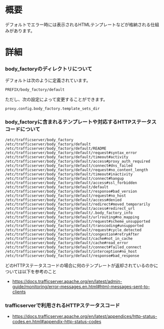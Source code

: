 # 概要
デフォルトでエラー時には表示されるHTMLテンプレートなどが格納される仕組みがあります。

# 詳細

### body_factoryのディレクトリについて
デフォルトは次のように定義されています。
```
PREFIX/body_factory/default
```

ただし、次の設定によって変更することができます。
```
proxy.config.body_factory.template_sets_dir
```

### body_factoryに含まれるテンプレートや対応するHTTPステータスコードについて
```
/etc/trafficserver/body_factory
/etc/trafficserver/body_factory/default
/etc/trafficserver/body_factory/default/README
/etc/trafficserver/body_factory/default/request#syntax_error
/etc/trafficserver/body_factory/default/timeout#activity
/etc/trafficserver/body_factory/default/access#proxy_auth_required
/etc/trafficserver/body_factory/default/connect#dns_failed
/etc/trafficserver/body_factory/default/request#no_content_length
/etc/trafficserver/body_factory/default/timeout#inactivity
/etc/trafficserver/body_factory/default/connect#hangup
/etc/trafficserver/body_factory/default/access#ssl_forbidden
/etc/trafficserver/body_factory/default/default
/etc/trafficserver/body_factory/default/response#bad_version
/etc/trafficserver/body_factory/default/request#no_host
/etc/trafficserver/body_factory/default/access#denied
/etc/trafficserver/body_factory/default/redirect#moved_temporarily
/etc/trafficserver/body_factory/default/access#redirect_url
/etc/trafficserver/body_factory/default/.body_factory_info
/etc/trafficserver/body_factory/default/urlrouting#no_mapping
/etc/trafficserver/body_factory/default/request#scheme_unsupported
/etc/trafficserver/body_factory/default/transcoding#unsupported
/etc/trafficserver/body_factory/default/request#cycle_detected
/etc/trafficserver/body_factory/default/congestion#retryAfter
/etc/trafficserver/body_factory/default/cache#not_in_cache
/etc/trafficserver/body_factory/default/cache#read_error
/etc/trafficserver/body_factory/default/connect#failed_connect
/etc/trafficserver/body_factory/default/interception#no_host
/etc/trafficserver/body_factory/default/response#bad_response
```

どのHTTPステータスコードの場合に何のテンプレートが返却されているのかについては以下を参考のこと
- https://docs.trafficserver.apache.org/en/latest/admin-guide/monitoring/error-messages.en.html#html-messages-sent-to-clients

### trafficserverで利用されるHTTPステータスコード
- https://docs.trafficserver.apache.org/en/latest/appendices/http-status-codes.en.html#appendix-http-status-codes
